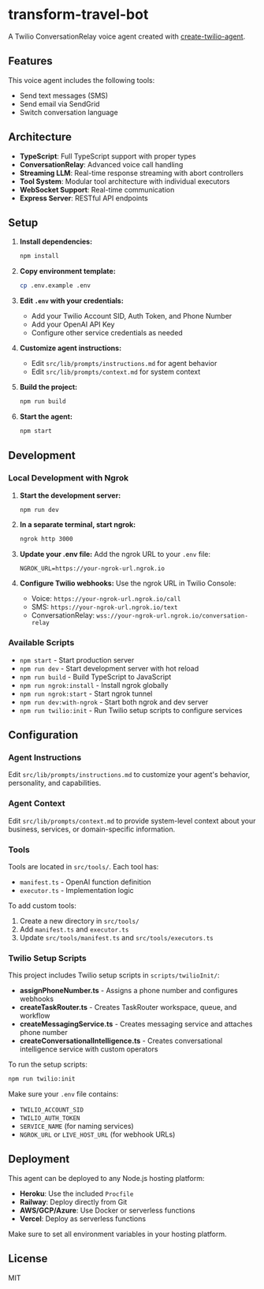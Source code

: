 # transform-travel-bot

A Twilio ConversationRelay voice agent created with [create-twilio-agent](github.com/twilio-demos/twilio-agent-create-app).

## Features

This voice agent includes the following tools:
- Send text messages (SMS)
- Send email via SendGrid
- Switch conversation language

## Architecture

- **TypeScript**: Full TypeScript support with proper types
- **ConversationRelay**: Advanced voice call handling
- **Streaming LLM**: Real-time response streaming with abort controllers
- **Tool System**: Modular tool architecture with individual executors
- **WebSocket Support**: Real-time communication
- **Express Server**: RESTful API endpoints

## Setup

1. **Install dependencies:**
   ```bash
   npm install
   ```

2. **Copy environment template:**
   ```bash
   cp .env.example .env
   ```

3. **Edit `.env` with your credentials:**
   - Add your Twilio Account SID, Auth Token, and Phone Number
   - Add your OpenAI API Key
   - Configure other service credentials as needed

4. **Customize agent instructions:**
   - Edit `src/lib/prompts/instructions.md` for agent behavior
   - Edit `src/lib/prompts/context.md` for system context

5. **Build the project:**
   ```bash
   npm run build
   ```

6. **Start the agent:**
   ```bash
   npm start
   ```

## Development

### Local Development with Ngrok

1. **Start the development server:**
   ```bash
   npm run dev
   ```

2. **In a separate terminal, start ngrok:**
   ```bash
   ngrok http 3000
   ```

3. **Update your .env file:**
   Add the ngrok URL to your `.env` file:
   ```env
   NGROK_URL=https://your-ngrok-url.ngrok.io
   ```

4. **Configure Twilio webhooks:**
   Use the ngrok URL in Twilio Console:
   - Voice: `https://your-ngrok-url.ngrok.io/call`
   - SMS: `https://your-ngrok-url.ngrok.io/text`
   - ConversationRelay: `wss://your-ngrok-url.ngrok.io/conversation-relay`

### Available Scripts

- `npm start` - Start production server
- `npm run dev` - Start development server with hot reload
- `npm run build` - Build TypeScript to JavaScript
- `npm run ngrok:install` - Install ngrok globally
- `npm run ngrok:start` - Start ngrok tunnel
- `npm run dev:with-ngrok` - Start both ngrok and dev server
- `npm run twilio:init` - Run Twilio setup scripts to configure services

## Configuration

### Agent Instructions

Edit `src/lib/prompts/instructions.md` to customize your agent's behavior, personality, and capabilities.

### Agent Context

Edit `src/lib/prompts/context.md` to provide system-level context about your business, services, or domain-specific information.

### Tools

Tools are located in `src/tools/`. Each tool has:
- `manifest.ts` - OpenAI function definition
- `executor.ts` - Implementation logic

To add custom tools:
1. Create a new directory in `src/tools/`
2. Add `manifest.ts` and `executor.ts`
3. Update `src/tools/manifest.ts` and `src/tools/executors.ts`

### Twilio Setup Scripts

This project includes Twilio setup scripts in `scripts/twilioInit/`:

- **assignPhoneNumber.ts** - Assigns a phone number and configures webhooks
- **createTaskRouter.ts** - Creates TaskRouter workspace, queue, and workflow
- **createMessagingService.ts** - Creates messaging service and attaches phone number
- **createConversationalIntelligence.ts** - Creates conversational intelligence service with custom operators

To run the setup scripts:
```bash
npm run twilio:init
```

Make sure your `.env` file contains:
- `TWILIO_ACCOUNT_SID`
- `TWILIO_AUTH_TOKEN`
- `SERVICE_NAME` (for naming services)
- `NGROK_URL` or `LIVE_HOST_URL` (for webhook URLs)



## Deployment

This agent can be deployed to any Node.js hosting platform:

- **Heroku**: Use the included `Procfile`
- **Railway**: Deploy directly from Git
- **AWS/GCP/Azure**: Use Docker or serverless functions
- **Vercel**: Deploy as serverless functions

Make sure to set all environment variables in your hosting platform.

## License

MIT
